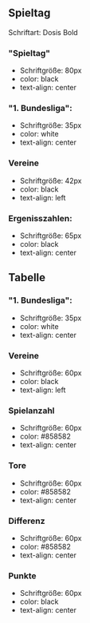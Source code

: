 ## Spieltag

Schriftart:
Dosis Bold

### "Spieltag" 
- Schriftgröße: 80px 
- color: black
- text-align: center

### "1. Bundesliga":
- Schriftgröße: 35px 
- color: white
- text-align: center

### Vereine
- Schriftgröße: 42px
- color: black
- text-align: left

### Ergenisszahlen:
- Schriftgröße: 65px
- color: black
- text-align: center

## Tabelle

### "1. Bundesliga":
- Schriftgröße: 35px 
- color: white
- text-align: center

### Vereine
- Schriftgröße: 60px
- color: black
- text-align: left

### Spielanzahl
- Schriftgröße: 60px
- color: #858582
- text-align: center

### Tore
- Schriftgröße: 60px
- color: #858582
- text-align: center

### Differenz
- Schriftgröße: 60px
- color: #858582
- text-align: center

### Punkte
- Schriftgröße: 60px
- color: black
- text-align: center